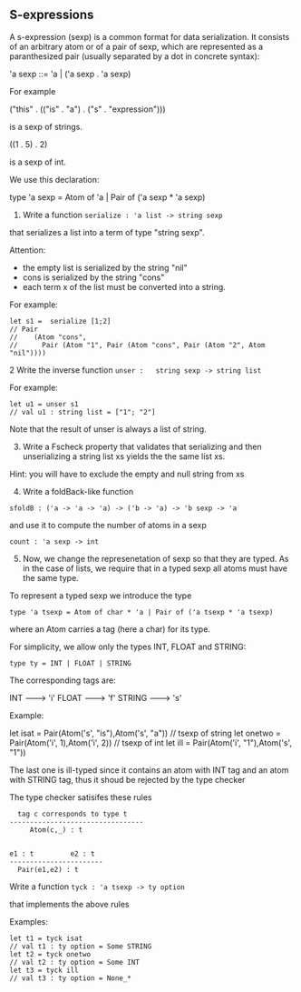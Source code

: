 ## S-expressions

A s-expression (sexp) is a common format for data serialization.
It consists of an arbitrary atom  or of a pair of sexp,
which are represented as a paranthesized pair
(usually separated by a dot in concrete syntax):

'a sexp ::= 'a | ('a sexp . 'a sexp)

For example

("this" . (("is" . "a") . ("s" . "expression")))

is a sexp of strings.

((1 . 5) . 2)

is a sexp of int. 

We use this declaration:

type 'a sexp = Atom of 'a | Pair of ('a sexp * 'a sexp)

1. Write a function `serialize : 'a list -> string sexp`

that serializes a list into a term of type "string sexp".

Attention:
- the empty list is serialized by the string "nil"
- cons is serialized by the string "cons" 
- each term x of the list must be converted into a string.

For example:

``` f#
let s1 =  serialize [1;2] 
// Pair
//    (Atom "cons",
//      Pair (Atom "1", Pair (Atom "cons", Pair (Atom "2", Atom "nil"))))
```

2 Write the inverse function `unser :   string sexp -> string list`

For example:

``` f#
let u1 = unser s1
// val u1 : string list = ["1"; "2"]
```

Note that the result of unser is always a  list of string.

3. Write a Fscheck property that validates that serializing and then 
unserializing a string list xs yields the the same list xs.

Hint: you will have to exclude the empty and null string from xs

4. Write a foldBack-like function 

`sfoldB : ('a -> 'a -> 'a) -> ('b -> 'a) -> 'b sexp -> 'a`

and use it to compute the number of atoms in a sexp

`count : 'a sexp -> int`

5. Now, we change the represenetation of sexp so that they are typed.
As in the case of lists, we require that in a typed sexp all atoms
must have the same type.

To represent a typed sexp we introduce the type

`type 'a tsexp = Atom of char * 'a | Pair of ('a tsexp * 'a tsexp)`

where an Atom carries a tag (here a char) for its type.

For simplicity, we allow only the types INT, FLOAT and STRING: 

`type ty = INT | FLOAT | STRING`

The corresponding tags are:

INT      --->  'i'
FLOAT    --->  'f'
STRING   --->  's'

Example:

let isat = Pair(Atom('s', "is"),Atom('s', "a")) // tsexp of string
let onetwo = Pair(Atom('i', 1),Atom('i', 2))    // tsexp of int
let ill = Pair(Atom('i', "1"),Atom('s', "1"))   

The last one is ill-typed since it contains an atom with INT tag  and an atom with STRING tag,
thus it shoud be rejected by the type checker


The type checker satisifes these rules

```
  tag c corresponds to type t
---------------------------------
     Atom(c,_) : t


e1 : t         e2 : t
-----------------------
  Pair(e1,e2) : t
```

 Write a function `tyck : 'a tsexp -> ty option`

that implements the above rules

Examples:

``` f#
let t1 = tyck isat
// val t1 : ty option = Some STRING
let t2 = tyck onetwo
// val t2 : ty option = Some INT
let t3 = tyck ill
// val t3 : ty option = None_*
```

